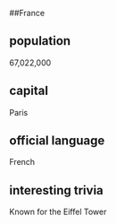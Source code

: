 ##France
## population
67,022,000

## capital
Paris
 
## official language
French

## interesting trivia
Known for the Eiffel Tower 


